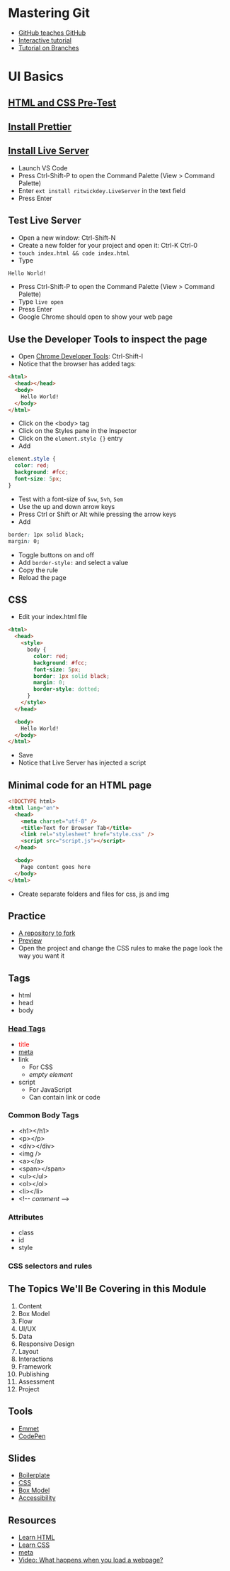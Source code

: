 # Mastering Git

- [GitHub teaches GitHub](https://github.com/FbW-E04-1/learn-github)
- [Interactive tutorial](https://learngitbranching.js.org/)
- [Tutorial on Branches](https://www.tutorialspoint.com/git/git_managing_branches.htm)

# UI Basics

## [HTML and CSS Pre-Test](https://forms.gle/vqcHfKTiWBoWWLRN8)

## [Install Prettier](https://marketplace.visualstudio.com/items?itemName=esbenp.prettier-vscode)

## [Install Live Server](https://marketplace.visualstudio.com/items?itemName=ritwickdey.LiveServer)

- Launch VS Code
- Press Ctrl-Shift-P to open the Command Palette (View > Command Palette)
- Enter `ext install ritwickdey.LiveServer` in the text field
- Press Enter

## Test Live Server

- Open a new window: Ctrl-Shift-N
- Create a new folder for your project and open it: Ctrl-K Ctrl-0
- `touch index.html && code index.html`
- Type

```html
Hello World!
```

- Press Ctrl-Shift-P to open the Command Palette (View > Command Palette)
- Type `live open`
- Press Enter
- Google Chrome should open to show your web page

## Use the Developer Tools to inspect the page

- Open [Chrome Developer Tools](https://developer.chrome.com/docs/devtools/open/): Ctrl-Shift-I
- Notice that the browser has added tags:

```html
<html>
  <head></head>
  <body>
    Hello World!
  </body>
</html>
```

- Click on the &lt;body&gt; tag
- Click on the Styles pane in the Inspector
- Click on the `element.style {}` entry
- Add

```css
element.style {
  color: red;
  background: #fcc;
  font-size: 5px;
}
```

- Test with a font-size of `5vw`, `5vh`, `5em`
- Use the up and down arrow keys
- Press Ctrl or Shift or Alt while pressing the arrow keys
- Add

```css
border: 1px solid black;
margin: 0;
```

- Toggle buttons on and off
- Add `border-style:` and select a value
- Copy the rule
- Reload the page

## CSS

- Edit your index.html file

```html
<html>
  <head>
    <style>
      body {
        color: red;
        background: #fcc;
        font-size: 5px;
        border: 1px solid black;
        margin: 0;
        border-style: dotted;
      }
    </style>
  </head>

  <body>
    Hello World!
  </body>
</html>
```

- Save
- Notice that Live Server has injected a script

## Minimal code for an HTML page

```html
<!DOCTYPE html>
<html lang="en">
  <head>
    <meta charset="utf-8" />
    <title>Text for Browser Tab</title>
    <link rel="stylesheet" href="style.css" />
    <script src="script.js"></script>
  </head>

  <body>
    Page content goes here
  </body>
</html>
```

- Create separate folders and files for css, js and img

## Practice

- [A repository to fork](https://github.com/FbW-E04-1/css-practice)
- [Preview](https://fbw-e04-1.github.io/css-practice/)
- Open the project and change the CSS rules to make the page look the way you want it

## Tags

- html
- head
- body

### [Head Tags](https://www.w3schools.com/tags/tag_head.asp)

- <span style="color:red">title</span>
- [meta](https://www.w3schools.com/tags/tag_meta.asp)
- link
  - For CSS
  - _empty element_
- script
  - For JavaScript
  - Can contain link or code

### Common Body Tags

- &lt;h1&gt;&lt;/h1&gt;
- &lt;p&gt;&lt;/p&gt;
- &lt;div&gt;&lt;/div&gt;
- &lt;img /&gt;
- &lt;a&gt;&lt;/a&gt;
- &lt;span&gt;&lt;/span&gt;
- &lt;ul&gt;&lt;/ul&gt;
- &lt;ol&gt;&lt;/ol&gt;
- &lt;li&gt;&lt;/li&gt;
- &lt;!-- _comment_ --&gt;

### Attributes

- class
- id
- style

### CSS selectors and rules

## The Topics We'll Be Covering in this Module

1. Content
1. Box Model
1. Flow
1. UI/UX
1. Data
1. Responsive Design
1. Layout
1. Interactions
1. Framework
1. Publishing
1. Assessment
1. Project

## Tools

- [Emmet](https://code.visualstudio.com/docs/editor/emmet)
- [CodePen](https://codepen.io/)

## Slides

- [Boilerplate](Boilerplate.pdf)
- [CSS](CSS%20Specificity%2C%20Inheritance%20and%20the%20Cascade.pdf)
- [Box Model](canva-intro-content-boxes.pdf)
- [Accessibility](What%20is%20web%20accessibility_.pdf)

## Resources

- [Learn HTML](https://www.internetingishard.com/html-and-css/basic-web-pages/)
- [Learn CSS](https://developer.mozilla.org/en-US/docs/Learn/CSS/First_steps)
- [meta](https://developer.mozilla.org/en-US/docs/Web/HTML/Element/meta)
- [Video: What happens when you load a webpage?](https://youtu.be/OE8EvaOPkZ4?t=16)
